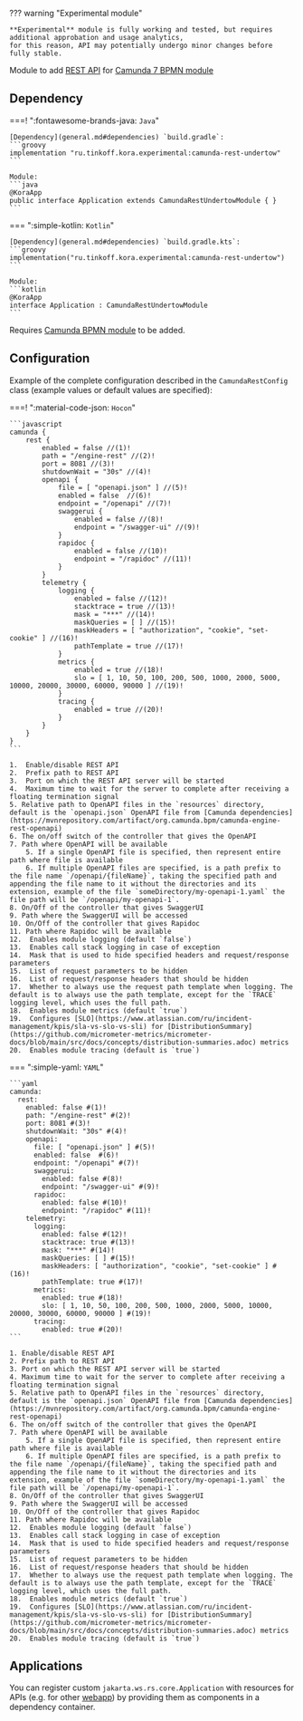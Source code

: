 ??? warning "Experimental module"

    **Experimental** module is fully working and tested, but requires additional approbation and usage analytics, 
    for this reason, API may potentially undergo minor changes before fully stable.

Module to add [REST API](https://docs.camunda.org/manual/7.21/reference/rest/overview/) for [Camunda 7 BPMN module](camunda7-bpmn.md)

## Dependency

===! ":fontawesome-brands-java: `Java`"

    [Dependency](general.md#dependencies) `build.gradle`:
    ```groovy
    implementation "ru.tinkoff.kora.experimental:camunda-rest-undertow"
    ```

    Module:
    ```java
    @KoraApp
    public interface Application extends CamundaRestUndertowModule { }
    ```

=== ":simple-kotlin: `Kotlin`"

    [Dependency](general.md#dependencies) `build.gradle.kts`:
    ```groovy
    implementation("ru.tinkoff.kora.experimental:camunda-rest-undertow")
    ```

    Module:
    ```kotlin
    @KoraApp
    interface Application : CamundaRestUndertowModule
    ```

Requires [Camunda BPMN module](camunda7-bpmn.md) to be added.

## Configuration

Example of the complete configuration described in the `CamundaRestConfig` class (example values or default values are specified):

===! ":material-code-json: `Hocon`"

    ```javascript
    camunda {
        rest {
            enabled = false //(1)!
            path = "/engine-rest" //(2)!
            port = 8081 //(3)!
            shutdownWait = "30s" //(4)!
            openapi {
                file = [ "openapi.json" ] //(5)!
                enabled = false  //(6)!
                endpoint = "/openapi" //(7)!
                swaggerui {
                    enabled = false //(8)!
                    endpoint = "/swagger-ui" //(9)!
                }
                rapidoc {
                    enabled = false //(10)!
                    endpoint = "/rapidoc" //(11)!
                }
            }
            telemetry {
                logging {
                    enabled = false //(12)!
                    stacktrace = true //(13)!
                    mask = "***" //(14)!
                    maskQueries = [ ] //(15)!
                    maskHeaders = [ "authorization", "cookie", "set-cookie" ] //(16)!
                    pathTemplate = true //(17)!
                }
                metrics {
                    enabled = true //(18)!
                    slo = [ 1, 10, 50, 100, 200, 500, 1000, 2000, 5000, 10000, 20000, 30000, 60000, 90000 ] //(19)!
                }
                tracing {
                    enabled = true //(20)!
                }
            }
        }
    }
    ```

    1.  Enable/disable REST API
    2.  Prefix path to REST API
    3.  Port on which the REST API server will be started
    4.  Maximum time to wait for the server to complete after receiving a floating termination signal
    5. Relative path to OpenAPI files in the `resources` directory, default is the `openapi.json` OpenAPI file from [Camunda dependencies](https://mvnrepository.com/artifact/org.camunda.bpm/camunda-engine-rest-openapi)
    6. The on/off switch of the controller that gives the OpenAPI
    7. Path where OpenAPI will be available
        5. If a single OpenAPI file is specified, then represent entire path where file is available
        6. If multiple OpenAPI files are specified, is a path prefix to the file name `/openapi/{fileName}`, taking the specified path and appending the file name to it without the directories and its extension, example of the file `someDirectory/my-openapi-1.yaml` the file path will be `/openapi/my-openapi-1`.
    8. On/Off of the controller that gives SwaggerUI
    9. Path where the SwaggerUI will be accessed
    10. On/Off of the controller that gives Rapidoc
    11. Path where Rapidoc will be available
    12.  Enables module logging (default `false`)
    13.  Enables call stack logging in case of exception
    14.  Mask that is used to hide specified headers and request/response parameters
    15.  List of request parameters to be hidden
    16.  List of request/response headers that should be hidden
    17.  Whether to always use the request path template when logging. The default is to always use the path template, except for the `TRACE` logging level, which uses the full path.
    18.  Enables module metrics (default `true`)
    19.  Configures [SLO](https://www.atlassian.com/ru/incident-management/kpis/sla-vs-slo-vs-sli) for [DistributionSummary](https://github.com/micrometer-metrics/micrometer-docs/blob/main/src/docs/concepts/distribution-summaries.adoc) metrics
    20.  Enables module tracing (default is `true`)

=== ":simple-yaml: `YAML`"

    ```yaml
    camunda:
      rest:
        enabled: false #(1)!
        path: "/engine-rest" #(2)!
        port: 8081 #(3)!
        shutdownWait: "30s" #(4)!
        openapi:
          file: [ "openapi.json" ] #(5)!
          enabled: false  #(6)!
          endpoint: "/openapi" #(7)!
          swaggerui:
            enabled: false #(8)!
            endpoint: "/swagger-ui" #(9)!
          rapidoc:
            enabled: false #(10)!
            endpoint: "/rapidoc" #(11)!
        telemetry:
          logging:
            enabled: false #(12)!
            stacktrace: true #(13)!
            mask: "***" #(14)!
            maskQueries: [ ] #(15)!
            maskHeaders: [ "authorization", "cookie", "set-cookie" ] #(16)!
            pathTemplate: true #(17)!
          metrics:
            enabled: true #(18)!
            slo: [ 1, 10, 50, 100, 200, 500, 1000, 2000, 5000, 10000, 20000, 30000, 60000, 90000 ] #(19)!
          tracing:
            enabled: true #(20)!
    ```

    1. Enable/disable REST API
    2. Prefix path to REST API
    3. Port on which the REST API server will be started
    4. Maximum time to wait for the server to complete after receiving a floating termination signal
    5. Relative path to OpenAPI files in the `resources` directory, default is the `openapi.json` OpenAPI file from [Camunda dependencies](https://mvnrepository.com/artifact/org.camunda.bpm/camunda-engine-rest-openapi)
    6. The on/off switch of the controller that gives the OpenAPI
    7. Path where OpenAPI will be available
        5. If a single OpenAPI file is specified, then represent entire path where file is available
        6. If multiple OpenAPI files are specified, is a path prefix to the file name `/openapi/{fileName}`, taking the specified path and appending the file name to it without the directories and its extension, example of the file `someDirectory/my-openapi-1.yaml` the file path will be `/openapi/my-openapi-1`.
    8. On/Off of the controller that gives SwaggerUI
    9. Path where the SwaggerUI will be accessed
    10. On/Off of the controller that gives Rapidoc
    11. Path where Rapidoc will be available
    12.  Enables module logging (default `false`)
    13.  Enables call stack logging in case of exception
    14.  Mask that is used to hide specified headers and request/response parameters
    15.  List of request parameters to be hidden
    16.  List of request/response headers that should be hidden
    17.  Whether to always use the request path template when logging. The default is to always use the path template, except for the `TRACE` logging level, which uses the full path.
    18.  Enables module metrics (default `true`)
    19.  Configures [SLO](https://www.atlassian.com/ru/incident-management/kpis/sla-vs-slo-vs-sli) for [DistributionSummary](https://github.com/micrometer-metrics/micrometer-docs/blob/main/src/docs/concepts/distribution-summaries.adoc) metrics
    20.  Enables module tracing (default is `true`)

## Applications

You can register custom `jakarta.ws.rs.core.Application` with resources for APIs (e.g. for other [webapp](https://docs.camunda.org/manual/7.21/webapps/)) by providing them as components in a dependency container.
